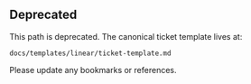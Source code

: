 ## Deprecated

This path is deprecated. The canonical ticket template lives at:

`docs/templates/linear/ticket-template.md`

Please update any bookmarks or references.
